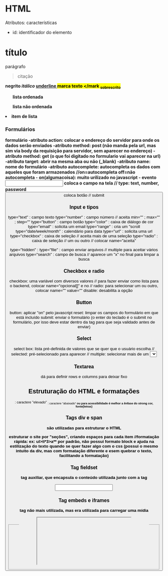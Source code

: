 # HTML

Atributos: características

- id: identificador do elemento

<h1> título </h1>
<p> parágrafo <p>
<blockquote> citação </blockquote>

<strong> negrito </n>
<i> itálico </i>
<u> underline </u>
<mark> marca texto </mark
<sub> sobrescrito </sub>
<ol> lista ordenada </ol>
<ul> lista não ordenada </ul>
<li> item de lista </li>

### Formulários

<form> formulário
-atributo action: colocar o endereço do servidor para onde os dados serão enviados
-atributo method: post (não manda pela url, mas sim via body da requisição para servidor, sem aparecer no endereço)
-atributo method: get (o que foi digitado no formulario vai aparecer na url)
-atributo target: abrir na mesma aba ou não (_blank)
-atributo name: nome do formulário
-atributo autocomplete: autocompleta os dados com aqueles que foram armazenados //on=autocompleta off=não autocompleta
- on(algumacoisa): muito urilizado no javascript - evento
<input> coloca o campo na tela // type: text, number, password
<button> coloca botão // submit


### Input e tipos


type="text" : campo texto
type="number" : campo número // aceita min="" ; max="" ; step=""
type="button" : campo botão
type="color" : caixa de diálogo de cor
type="email" : solicita um email
type="range" : cria um "scroll
type="date/week/month" : calendário para data
type="url" : solicita uma url
type="checkbox" : caixa de seleção // aceita mais de uma seleção
type="radio" : caixa de seleção // um ou outro // colocar name="aceita"

type="hidden" :
type="file" : campo enviar arquivos // multiple para aceitar vários arquivos
type="search" : campo de busca // aparece um "x" no final para limpar a busca


### Checkbox e radio

checkbox: uma variável com diversos valores // para fazer enviar como lista para o backend, colocar name="opcional[]" e no <form method="post"> //
radio: para selecionar um ou outro, colocar name="" value=""
disable: desabilita a opção


### Button

button: aplicar "on" pelo javascript
reset: limpar os campos do formulário em que está incluído
submit: enviar o formulário (o enter do teclado é o submit no formulário, por isso deve estar dentro da tag <form> para que seja validado antes de enviar)


### Select

select box: lista pré-definida de valores que se quer que o usuário escolha // selected: pré-selecionado para aparecer // multiple: selecionar mais de um
<select name="role">
    <option value="">
    <option value="">
    <option value="">
    <option value="">



### Textarea

dá para definir rows e columns para deixar fixo



## Estruturação do HTML e formatações

<sup>: caractere "elevado"
<sub>: caractere "abaixado"
<strong> ou <b> para acessibilidade é melhor a ênfase do strong
<fonte color="" face=""> cor, fonte(letras) 


### Tags div e span

são utilizadas para estruturar o HTML

<div> estruturar o site por "seções", criando espaços para cada item //formatação rápida: ex: ul>li*3>a**
<span> por padrão, não possui formato block e ajuda na estilização do texto quando se quer fazer algo com o css (possui o mesmo intuito da div, mas com formatação diferente e esem quebrar o texto, facilitando a formatação)



### Tag fieldset

tag auxiliar, que encapsula o conteúdo
utilizada junto com a tag <legend>

<fieldset>
    <legend>
        <div>
            <label> <input>


### Tag embeds e iframes

<embed> tag não mais utilizada, mas era utilizada para carregar uma mídia
<iframe> tag que coloca um site dentro de outro site, mantendo atualizado... além de mídias como o <emded>, carrega videos e outros sites tbm


## Mídias


### Imagem
<img src=""> aceita formatos:
- gif
- png (melhor que jpg, e é possível conseguir transparência - utilizar em caso de logotipo)
- jpg (perde muito em resolução e outros - utilizar em galeria de imagem)
- svg (vetorial, pegando as coordenadas da imagem - melhor, mas limitado - consegue dimensionar a img sem perder a resolução)

<svg> melhor do que a tag img no caso do arquivo svg


##### Atributos

title="" define o título da imagem para o usuário quando passar o mouse por cima
alt="" bom para a acessibilidade, definindo uma "tradução da imagem" ou descrição 


### Áudio

evolução da embed, sendo exclusivo pra som

<audio src=""> aceita formatos:
- mp3

##### Atributos
autoplay
controls


### Vídeo

<video src=""> aceita formatos:
- mp4
- webm

### Track

auxiliar da tag <video>, sendo a legenda

<track src=""> aceita formatos:
- mp3

##### Atributos
kind=""

    -captions
    -chapters
    -descriptions
    -subtitles

srclang="" língua falada
    uso do defaut, que seria uma escolha de padrão assim que o video começar



### Tabelas

<table cellspacing="espaçamento entre células - já vem por padrão (eliminar caso for editar no css)" cellpadding="espaçamento entre borda e conteúdo" summary="descrição do assunto da tabela">
    <tr>
        <td></td> -----> <th></th>
        <td></td> -----> <th></th>
    </tr> // cada conjunto deste é uma linha da tabela e cada td é uma coluna
    <tr>
        <td></td>
        <td></td>
    </tr>


Tabelas devem ter o nome mais curto possível, e no atributo title coloca-se a descrição, ficando assim melhor para visualizar
tbody, thead e tfoot mesmo quando fora de ordem no doc html, ficam ordenados na página sequencialmente

##### tr
linha da tabela que comportam os td's
comporta o id="number" para achar uma linha específica



##### td
coluna da tabela dentro do tr


##### th
no lugar do td, define que é o cabeçalho da tabela

##### tbody
corpo da tabela - "td"

##### thead
cabeça da tabela - "th"


##### tfoot
rodapé da tabela - "último td"

##### caption
descrição da tabela - nome da tabela
diferente do summary, que não aparece para o usuário final, mas é lido através de um programa de acessibilidade - é tbm uma descrição do resumo dos dados da tabela, não só o nome da tabela


#### Estilização da Tabela no CSS

table { border, background-color, color, border}


no css: table tr:nth-child(even) {estilização, zebrado}
no css: table tr:nth-hover(even) {estilização, linha fica de outra cor quando o mouse está por cima}
box shadow generator

mesclagem de células: colspan="" ou rowspan="" (coluna ou linha)
